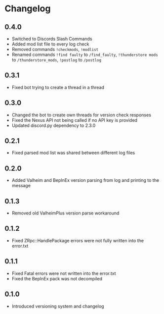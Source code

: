 # Changelog

## 0.4.0
* Switched to Discords Slash Commands
* Added mod list file to every log check
* Removed commands `!checkmods`, `!modlist`
* Renamed commands `!find faulty` to `/find_faulty`, `!thunderstore mods` to `/thunderstore_mods`, `!postlog` to `/postlog`

## 0.3.1
* Fixed bot trying to create a thread in a thread

## 0.3.0
* Changed the bot to create own threads for version check responses
* Fixed the Nexus API not being called if no API key is provided
* Updated discord.py dependency to 2.3.0

## 0.2.1
* Fixed parsed mod list was shared between different log files

## 0.2.0
* Added Valheim and BepInEx version parsing from log and printing to the message

## 0.1.3
* Removed old ValheimPlus version parse workaround

## 0.1.2
* Fixed ZRpc::HandlePackage errors were not fully written into the error.txt

## 0.1.1
* Fixed Fatal errors were not written into the error.txt
* Fixed the BepInEx pack was not decompiled

## 0.1.0
* Introduced versioning system and changelog
